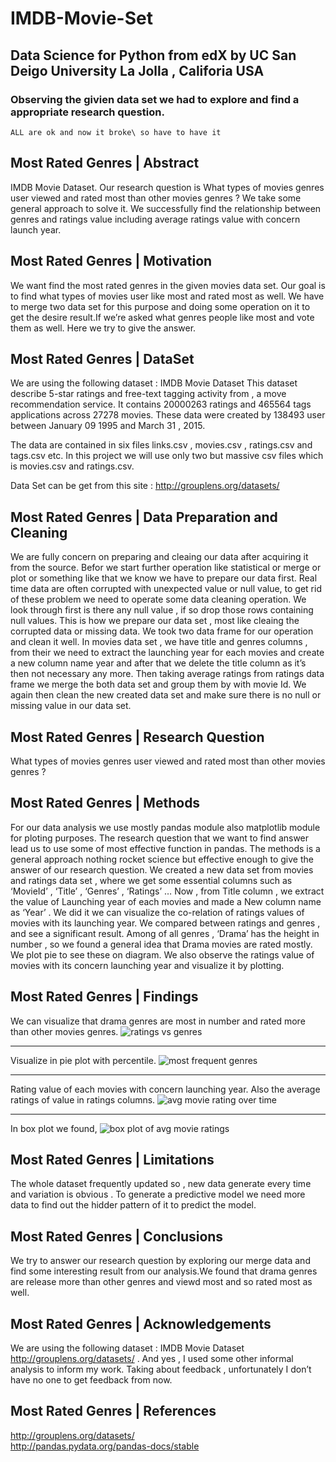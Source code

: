 # IMDB-Movie-Set
## Data Science for Python from edX by UC San Deigo University La Jolla , Califoria USA

### Observing the givien data set we had to explore and find a appropriate research question.

`ALL are ok and now it broke\
so have to have it`

## Most Rated Genres | Abstract
IMDB Movie Dataset. Our research question is What types of movies genres user viewed and rated most than other movies genres ? We take some general approach to solve it. We successfully find the relationship between genres and ratings value including average ratings value with concern launch year.

## Most Rated Genres | Motivation
We want find the most rated genres in the given movies data set. Our goal is to find what types of movies user like most and rated most as well. We have to merge two data set for this purpose and doing some operation on it to get the desire result.If we’re asked what genres people like most and vote them as well. Here we try to give the answer.

## Most Rated Genres | DataSet
We are using the following dataset : IMDB Movie Dataset
This dataset describe 5-star ratings and free-text tagging activity from , a move recommendation service. It contains 20000263 ratings and 465564 tags applications across 27278 movies. These data were created by 138493 user between January 09 1995 and March 31 , 2015.

The data are contained in six files links.csv , movies.csv , ratings.csv and tags.csv etc. In this project we will use only two but massive csv files which is movies.csv and ratings.csv.

Data Set can be get from this site : http://grouplens.org/datasets/

## Most Rated Genres | Data Preparation and Cleaning
We are fully concern on preparing and cleaing our data after acquiring it from the source. Befor we start further operation like statistical or merge or plot or something like that we know we have to prepare our data first. Real time data are often corrupted with unexpected value or null value, to get rid of these problem we need to operate some data cleaning operation. 
We look through first is there any null value , if so drop those rows containing null values. This is how we prepare our data set , most like cleaing the corrupted data or missing data.
We took two data frame for our operation and clean it well. In movies data set , we have title and genres columns , from their we need to extract the launching year for each movies and create a new column name year and after that we delete the title column as it’s then not necessary any more. Then taking average ratings from ratings data frame we merge the both data set and group them by with movie Id.
We again then clean the new created data set and make sure there is no null or missing value in our data set.

## Most Rated Genres | Research Question
What types of movies genres user viewed and rated most than other movies genres ?

## Most Rated Genres | Methods
For our data analysis we use mostly pandas module also matplotlib module for ploting purposes. The research question that we want to find answer lead us to use some of most effective function in pandas. 
The methods is a general approach nothing rocket science but effective enough to give the answer of our research question.
We created a new data set from movies and ratings data set , where we get some essential columns such as ‘MovieId’ , ‘Title’ , ‘Genres’ , ‘Ratings’ … Now , from Title column , we extract the value of Launching year of each movies and made a New column name as ‘Year’ . We did it we can visualize the co-relation of ratings values of movies with its launching year. We compared between ratings and genres , and see a significant result. Among of all genres , ‘Drama’ has the height in number , so we found a general idea that Drama movies are rated mostly. We plot pie to see these on diagram. 
We also observe the ratings value of movies with its concern launching year and visualize it by plotting.

## Most Rated Genres | Findings
We can visualize that drama genres are most in number and rated more than other movies genres.
![ratings vs genres](https://user-images.githubusercontent.com/17668390/34288967-566db1ae-e71a-11e7-8092-0847ac5c4dd5.PNG)
<hr>

Visualize in pie plot with percentile.
![most frequent genres](https://user-images.githubusercontent.com/17668390/34288803-86019b20-e719-11e7-8099-79f623bbd375.PNG)
<br><hr>
Rating value of each movies with concern launching year. Also the average ratings of value in ratings columns.
![avg movie rating over time](https://user-images.githubusercontent.com/17668390/34288827-9c61cb4c-e719-11e7-9113-325670a8a75c.PNG)
<br><hr>
In box plot we found,
![box plot of avg movie ratings](https://user-images.githubusercontent.com/17668390/34288846-b3cce5f0-e719-11e7-8359-24077b72723d.PNG)

## Most Rated Genres | Limitations

The whole dataset frequently updated so , new data generate every time and variation is obvious . To generate a predictive model we need more data to find out the hidder pattern of it to predict the model.

## Most Rated Genres | Conclusions

We try to answer our research question by exploring our merge data and find some interesting result from our analysis.We found that drama genres are release more than other genres and viewd most and so rated most as well.

## Most Rated Genres | Acknowledgements

We are using the following dataset : IMDB Movie Dataset http://grouplens.org/datasets/  . And yes , I used some other informal analysis to inform my work. Taking about feedback , unfortunately I don’t have no one to get feedback from now.

## Most Rated Genres | References
http://grouplens.org/datasets/ <br>
http://pandas.pydata.org/pandas-docs/stable


